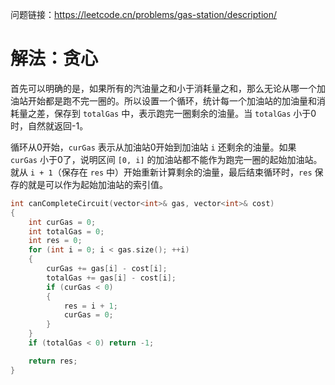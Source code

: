 问题链接：https://leetcode.cn/problems/gas-station/description/

# 解法：贪心

首先可以明确的是，如果所有的汽油量之和小于消耗量之和，那么无论从哪一个加油站开始都是跑不完一圈的。所以设置一个循环，统计每一个加油站的加油量和消耗量之差，保存到 `totalGas` 中，表示跑完一圈剩余的油量。当 `totalGas` 小于0时，自然就返回-1。

循环从0开始，`curGas` 表示从加油站0开始到加油站 `i` 还剩余的油量。如果 `curGas` 小于0了，说明区间 `[0, i]` 的加油站都不能作为跑完一圈的起始加油站。就从 `i + 1`（保存在 `res` 中）开始重新计算剩余的油量，最后结束循环时，`res` 保存的就是可以作为起始加油站的索引值。

```cpp
int canCompleteCircuit(vector<int>& gas, vector<int>& cost)
{
    int curGas = 0;
    int totalGas = 0;
    int res = 0;
    for (int i = 0; i < gas.size(); ++i)
    {
        curGas += gas[i] - cost[i];
        totalGas += gas[i] - cost[i];
        if (curGas < 0)
        {
            res = i + 1;
            curGas = 0;
        }
    }
    if (totalGas < 0) return -1;

    return res;
}
```
